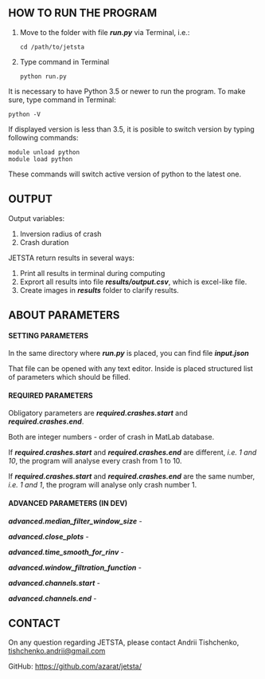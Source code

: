 ## HOW TO RUN THE PROGRAM

1. Move to the folder with file **_run.py_** via Terminal, i.e.:

    ````
    cd /path/to/jetsta
    ````
2. Type command in Terminal

    ``````
    python run.py
    ``````

It is necessary to have Python 3.5 or newer to run the program.
To make sure, type command in Terminal:

````
python -V
````

If displayed version is less than 3.5, it is posible to switch version by typing following commands:

````
module unload python
module load python
````

These commands will switch active version of python to the latest one.

## OUTPUT

Output variables:

1. Inversion radius of crash
2. Crash duration

JETSTA return results in several ways:

1. Print all results in terminal during computing
2. Exprort all results into file **_results/output.csv_**, which is excel-like file.
3. Create images in **_results_** folder to clarify results.

## ABOUT PARAMETERS
#### SETTING PARAMETERS

In the same directory where **_run.py_** is placed, you can find file **_input.json_**

That file can be opened with any text editor. Inside is placed structured list of parameters which should be filled.

#### REQUIRED PARAMETERS

Obligatory parameters are **_required.crashes.start_** and **_required.crashes.end_**.

Both are integer numbers - order of crash in MatLab database.

If **_required.crashes.start_** and **_required.crashes.end_** are different, _i.e. 1 and 10_, the program will analyse every crash from 1 to 10.

If **_required.crashes.start_** and **_required.crashes.end_** are the same number, _i.e. 1 and 1_, the program will analyse only crash number 1.

#### ADVANCED PARAMETERS (IN DEV)

**_advanced.median_filter_window_size_** - 

**_advanced.close_plots_** - 

**_advanced.time_smooth_for_rinv_** - 

**_advanced.window_filtration_function_** - 

**_advanced.channels.start_** - 

**_advanced.channels.end_** - 

## CONTACT
On any question regarding JETSTA, please contact Andrii Tishchenko, tishchenko.andrii@gmail.com

GitHub: https://github.com/azarat/jetsta/
